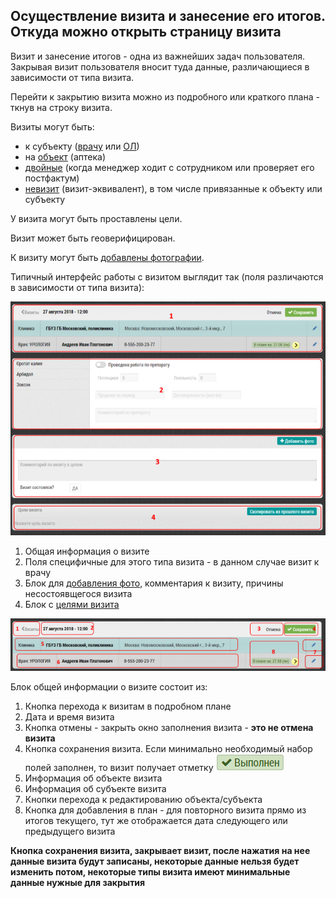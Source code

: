 ## Осуществление визита и занесение его итогов. Откуда можно открыть страницу визита

Визит и занесение итогов - одна из важнейших задач пользователя.
Закрывая визит пользователя вносит туда данные, 
различающиеся в зависимости от типа визита.

Перейти к закрытию визита можно из подробного 
или краткого плана - ткнув на строку визита.

Визиты могут быть:

  - к субъекту ([врачу](rep-visits-subject.md) или [ОЛ](rep-visits-ol.md))
  - на [объект](rep-visits-object.md) (аптека)
  - [двойные](rep-visits-double.md) (когда менеджер ходит с сотрудником или проверяет его постфактум)
  - [невизит](rep-visits-novisit.md) (визит-эквивалент), в том числе привязанные к объекту или субъекту

У визита могут быть проставлены цели.

Визит может быть геоверифицирован.

К визиту могут быть [добавлены фотографии](rep-visits-foto.md).


Типичный интерфейс работы с визитом выглядит так (поля различаются в зависимости от типа визита):

![](../images/rep-visits.png)

  1. Общая информация о визите
  2. Поля специфичные для этого типа визита - в данном случае визит к врачу
  3. Блок для [добавления фото](rep-visits-foto.md), комментария к визиту, причины несостоявщегося визита
  4. Блок с [целями визита](rep-visits-target.md)


![](../images/rep-visits-common.png)

Блок общей информации о визите состоит из:
  1. Кнопка перехода к визитам в подробном плане
  2. Дата и время визита
  3. Кнопка отмены - закрыть окно заполнения визита - **это не отмена визита**
  4. Кнопка сохранения визита.
  Если минимально необходимый набор полей заполнен, 
  то визит получает отметку ![](../images/icon-visit-closed.png)
  5. Информация об объекте визита
  6. Информация об субъекте визита
  7. Кнопки перехода к редактированию объекта/субъекта
  8. Кнопка для добавления в план - для повторного визита прямо из итогов текущего,
  тут же отображается дата следующего или предыдущего визита
  
  
  **Кнопка сохранения визита, закрывает визит, 
     после нажатия на нее данные визита будут записаны,
     некоторые данные нельзя будет изменить потом,
    некоторые типы визита имеют минимальные данные нужные для закрытия**
